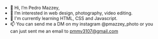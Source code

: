 - 👋 Hi, I’m Pedro Mazzey,
- 👀 I’m interested in web design, photography, video editing.
- 🌱 I'm currently learning HTML, CSS and Javascript.
- 📫 You can send me a DM on my instagram @pmazzey_photo or you can just sent me an email to pmmv3107@gmail.com
